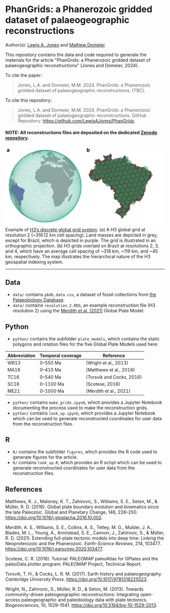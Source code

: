 # PhanGrids: a Phanerozoic gridded dataset of palaeogeographic reconstructions

Author(s): [Lewis A. Jones](mailto:LewisA.Jones@outlook.com) and [Mathew Domeier](mailto:mathewd@uio.no)

This repository contains the data and code required to generate the materials for the article "PhanGrids: a Phanerozoic gridded dataset of palaeogeographic reconstructions" (Jones and Domeier, 2024). 

To cite the paper: 

> Jones, L.A. and Domeier, M.M. 2024. PhanGrids: a Phanerozoic gridded dataset of palaeogeographic reconstructions. (TBC).

To cite this repository:

> Jones, L.A. and Domeier, M.M. 2024. PhanGrids: a Phanerozoic gridded dataset of palaeogeographic reconstructions. GitHub Repository: https://github.com/LewisAJones/PhanGrids.

#### NOTE: All reconstructions files are deposited on the dedicated [Zenodo repository](https://zenodo.org/records/10069222).

![](figures/grid_plot.png)
Example of [H3’s discrete global grid system](https://h3geo.org). (a) A H3 global grid at resolution 2 (~316.12 km cell spacing). Land masses are depicted in grey, except for Brazil, which is depicted in purple. The grid is illustrated in an orthographic projection. (b) H3 grids overlaid on Brazil at resolutions 2, 3, and 4, which have an average cell spacing of ~316 km, ~119 km, and ~45 km, respectively. The map illustrates the hierarchical nature of the H3 geospatial indexing system.

----

## Data

* `data/` contains `pbdb_data.csv`, a dataset of fossil collections from [the Palaeobiology Database](https://paleobiodb.org/#/).
* `data/` contains `resolution_2.RDS`, an example reconstruction file (H3 resolution 2) using the [Merdith et al. (2021)](https://doi.org/10.1016/j.earscirev.2020.103477) Global Plate Model.

## Python

* `python/` contains the subfolder `plate_models`, which contains the static polygons and rotation files for the five Global Plate Models used here:

| Abbreviation | Temporal coverage | Reference                |
| ------------ | ----------------- | ------------------------ |
| WR13         | 0–550 Ma          | (Wright et al., 2013)    |
| MA16         | 0–410 Ma          | (Matthews et al., 2016)  |
| TC16         | 0–540 Ma          | (Torsvik and Cocks, 2016)|
| SC16         | 0–1100 Ma         | (Scotese, 2016)          |
| ME21         | 0–1000 Ma         | (Merdith et al., 2021)   |

* `python/` contains `make_grids.ipynb`, which provides a Jupyter Notebook documenting the process used to make the reconstruction grids.
* `python/` contains `look_up.ipynb`, which provides a Jupyter Notebook which can be used to generate reconstructed coordinates for user data from the reconstruction files.

## R

* `R/` contains the subfolder `figures`, which provides the R code used to generate figures for the article.
* `R/` contains `look_up.R`, which provides an R script which can be used to generate reconstructed coordinates for user data from the reconstruction files.

## References

Matthews, K. J., Maloney, K. T., Zahirovic, S., Williams, S. E., Seton, M., & Müller, R. D. (2016). Global plate boundary evolution and kinematics since the late Paleozoic. Global and Planetary Change, 146, 226–250. https://doi.org/10.1016/j.gloplacha.2016.10.002.

Merdith, A. S., Williams, S. E., Collins, A. S., Tetley, M. G., Mulder, J. A., Blades, M. L., Young, A., Armistead, S. E., Cannon, J., Zahirovic, S., & Müller, R. D. (2021). Extending full-plate tectonic models into deep time: Linking the Neoproterozoic and the Phanerozoic. *Earth-Science Reviews*, 214, 103477. https://doi.org/10.1016/j.earscirev.2020.103477.

Scotese, C. R. (2016). Tutorial: PALEOMAP paleoAtlas for GPlates and the paleoData plotter program: PALEOMAP Project, Technical Report.

Torsvik, T. H., & Cocks, L. R. M. (2017). Earth history and palaeogeography. *Cambridge University Press*. https://doi.org/10.1017/9781316225523.

Wright, N., Zahirovic, S., Müller, R. D., & Seton, M. (2013). Towards community-driven paleogeographic reconstructions: Integrating open-access paleogeographic and paleobiology data with plate tectonics. *Biogeosciences*, 10, 1529–1541. https://doi.org/10.5194/bg-10-1529-2013.

